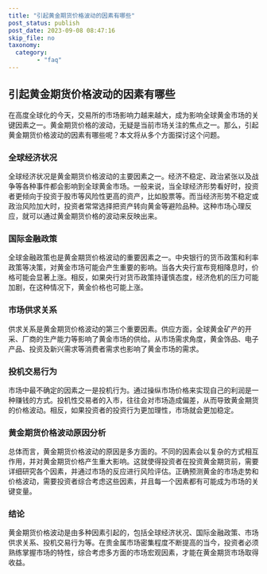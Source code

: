 ```yaml
---
title: "引起黄金期货价格波动的因素有哪些"
post_status: publish
post_date: 2023-09-08 08:47:16
skip_file: no
taxonomy:
  category:
        - "faq"
---
```


## 引起黄金期货价格波动的因素有哪些

在高度全球化的今天，交易所的市场影响力越来越大，成为影响全球黄金市场的关键因素之一。黄金期货价格的波动，无疑是当前市场关注的焦点之一。那么，引起黄金期货价格波动的因素有哪些呢？本文将从多个方面探讨这个问题。

### 全球经济状况

全球经济状况是黄金期货价格波动的主要因素之一。经济不稳定、政治紧张以及战争等各种事件都会影响到全球黄金市场。一般来说，当全球经济形势看好时，投资者更倾向于投资于股市等风险性更高的资产，比如股票等。而当经济形势不稳定或政治风险加大时，投资者常常选择把资产转向黄金等避险品种。这种市场心理反应，就可以通过黄金期货价格的波动来反映出来。

### 国际金融政策

全球金融政策也是黄金期货价格波动的重要因素之一。中央银行的货币政策和利率政策等决策，对黄金市场可能会产生重要的影响。当各大央行宣布竞相降息时，价格可能会显著上涨。相反，如果央行对货币政策持谨慎态度，经济危机的压力可能加剧，在这种情况下，黄金价格也可能上涨。

### 市场供求关系

供求关系是黄金期货价格波动的第三个重要因素。供应方面，全球黄金矿产的开采、厂商的生产能力等影响了黄金市场的供给。从市场需求角度，黄金饰品、电子产品、投资及新兴需求等消费者需求也影响了黄金市场的需求。

### 投机交易行为

市场中最不确定的因素之一是投机行为。通过操纵市场价格来实现自己的利润是一种赚钱的方式。投机性交易者的入市，往往会对市场造成偏差，从而导致黄金期货的价格波动。相反，如果投资者的投资行为更加理性，市场就会更加稳定。

### 黄金期货价格波动原因分析

总体而言，黄金期货价格波动的原因是多方面的。不同的因素会以复杂的方式相互作用，并对黄金期货价格产生重大影响。这就使得投资者在投资黄金期货前，需要详细研究各个因素，并通过市场的反应进行风险评估。正确预测黄金的市场走势和价格波动，需要投资者综合考虑这些因素，并且每一个因素都有可能成为市场的关键变量。

### 结论

黄金期货价格波动是由多种因素引起的，包括全球经济状况、国际金融政策、市场供求关系、投机交易行为等。在贵金属市场密集程度不断提高的当今，投资者必须熟练掌握市场的特性，综合考虑多方面的市场宏观因素，才能在黄金期货市场取得收益。
